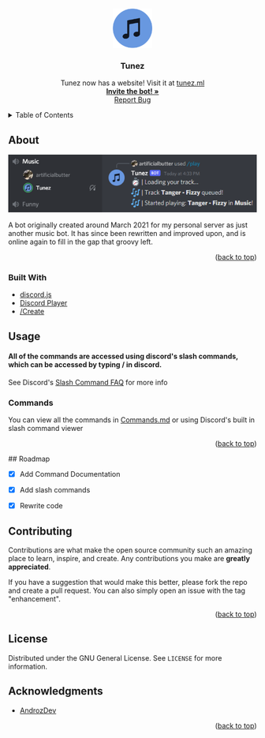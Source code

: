 <div id="top"></div>

<!-- PROJECT LOGO -->
<br />
<div align="center">
  <a href="https://github.com/artificialbutter/TunezV2">
    <img src="tunez-icon.png" alt="Logo" width="80" height="80">
  </a>

  <h3 align="center">Tunez</h3>

  <p align="center">
    Tunez now has a website! Visit it at <a href="https://tunez.ml">tunez.ml</a>
    <br />
    <a href="https://tunez.ml/invite2"><strong>Invite the bot! »</strong></a>
    <br />
    <a href="https://github.com/artificialbutter/TunezV2/issues">Report Bug</a>
  </p>
</div>



<!-- TABLE OF CONTENTS -->
<details>
  <summary>Table of Contents</summary>
  <ol>
    <li>
      <a href="#about-the-project">About The Project</a>
      <ul>
        <li><a href="#built-with">Built With</a></li>
      </ul>
    </li>
    <li><a href="#usage">Usage</a></li>
    <li><a href="#roadmap">Roadmap</a></li>
    <li><a href="#contributing">Contributing</a></li>
    <li><a href="#license">License</a></li>
    <li><a href="#acknowledgments">Acknowledgments</a></li>
  </ol>
</details>



<!-- ABOUT THE PROJECT -->
## About

<img src="screenshot.png"
         alt="Screenshot">

A bot originally created around March 2021 for my personal server as just another music bot. It has since been rewritten and improved upon, and is online again to fill in the gap that groovy left. 

<p align="right">(<a href="#top">back to top</a>)</p>



### Built With

* [discord.js](https://discord.js.org/)
* [Discord Player](https://www.npmjs.com/package/discord-player)
* [/Create](https://www.npmjs.com/package/slash-create)




<!-- USAGE EXAMPLES -->
## Usage
#### All of the commands are accessed using discord's slash commands, which can be accessed by typing / in discord.
See Discord's <a href="https://support.discord.com/hc/en-us/articles/1500000368501-Slash-Commands-FAQ">Slash Command FAQ</a> for more info

### Commands
<div id="commands">
You can view all the commands in <a href="/Commands.md">Commands.md</a> or using Discord's built in slash command viewer

<p align="right">(<a href="#top">back to top</a>)</p>
<!-- ROADMAP -->
## Roadmap

- [X] Add Command Documentation
- [X] Add slash commands
- [X] Rewrite code


<!-- CONTRIBUTING -->
## Contributing

Contributions are what make the open source community such an amazing place to learn, inspire, and create. Any contributions you make are **greatly appreciated**.

If you have a suggestion that would make this better, please fork the repo and create a pull request. You can also simply open an issue with the tag "enhancement".

<p align="right">(<a href="#top">back to top</a>)</p>



<!-- LICENSE -->
## License

Distributed under the GNU General License. See `LICENSE` for more information.





<!-- ACKNOWLEDGMENTS -->
## Acknowledgments

* [AndrozDev](https://github.com/Androz2091)

<p align="right">(<a href="#top">back to top</a>)</p>
